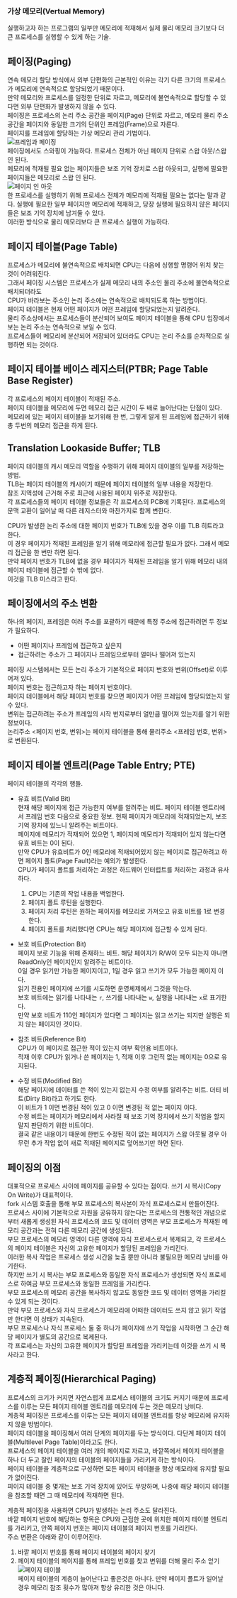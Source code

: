 ### 가상 메모리(Vertual Memory)  
실행하고자 하는 프로그램의 일부만 메모리에 적재해서 실제 물리 메모리 크기보다 더 큰 프로세스를 실행할 수 있게 하는 기술.  

## 페이징(Paging)  
연속 메모리 할당 방식에서 외부 단편화의 근본적인 이유는 각기 다른 크기의 프로세스가 메모리에 연속적으로 할당되었기 때문이다.  
만약 메모리와 프로세스를 일정한 단위로 자르고, 메모리에 불연속적으로 할당할 수 있다면 외부 단편화가 발생하지 않을 수 있다.  
페이징은 프로세스의 논리 주소 공간을 페이지(Page) 단위로 자르고, 메모리 물리 주소 공간을 페이지와 동일한 크기의 단위인 프레임(Frame)으로 자른다.  
페이지를 프레임에 할당하는 가상 메모리 관리 기법이다.  
![프레임과 페이징](/images/paging.webp)  
페이징에서도 스와핑이 가능하다. 프로세스 전체가 아닌 페이지 단위로 스왑 아웃/스왑 인 된다.  
메모리에 적재될 필요 없는 페이지들은 보조 기억 장치로 스왑 아웃되고, 실행에 필요한 페이지들은 메모리로 스왑 인 된다.  
![페이지 인 아웃](/images/swapinout.png)  
한 프로세스를 실행하기 위해 프로세스 전체가 메모리에 적재될 필요는 없다는 말과 같다. 실행에 필요한 일부 페이지만 메모리에 적재하고, 당장 실행에 필요하지 않은 페이지들은 보조 기억 장치에 남겨둘 수 있다.  
이러한 방식으로 물리 메모리보다 큰 프로세스 실행이 가능하다.  

## 페이지 테이블(Page Table)  
프로세스가 메모리에 불연속적으로 배치되면 CPU는 다음에 싱행할 명령어 위치 찾는 것이 어려워진다.  
그래서 페이징 시스템은 프로세스가 실제 메모리 내의 주소인 물리 주소에 불연속적으로 배치되더라도  
CPU가 바라보는 주소인 논리 주소에는 연속적으로 배치되도록 하는 방법이다.  
페이지 테이블은 현재 어떤 페이지가 어떤 프레임에 할당되었는지 알려준다.  
물리 주소상에서는 프로세스들이 분산되어 보여도 페이지 테이블을 통해 CPU 입장에서 보는 논리 주소는 연속적으로 보일 수 있다.  
프로세스들이 메모리에 분산되어 저장되어 있더라도 CPU는 논리 주소를 순차적으로 실행하면 되는 것이다.  

## 페이지 테이블 베이스 레지스터(PTBR; Page Table Base Register)  
각 프로세스의 페이지 테이블이 적재된 주소.  
페이지 테이블을 메모리에 두면 메모리 접근 시간이 두 배로 늘어난다는 단점이 있다.  
메모리에 있는 페이지 테이블을 보기위해 한 번, 그렇게 알게 된 프레임에 접근하기 위해 총 두번의 메모리 접근을 하게 된다.  

## Translation Lookaside Buffer; TLB  
페이지 테이블의 캐시 메모리 역할을 수행하기 위해 페이지 테이블의 일부를 저장하는 방법.  
TLB는 페이지 테이블의 캐시이기 때문에 페이지 테이블의 일부 내용을 저장한다.  
참조 지역성에 근거해 주로 최근에 사용된 페이지 위주로 저장한다.  
각 프로세스들의 페이지 테이블 정보들은 각 프로세스의 PCB에 기록된다. 프로세스의 문맥 교환이 일어날 때 다른 레지스터와 마찬가지로 함께 변한다.  

CPU가 발생한 논리 주소에 대한 페이지 번호가 TLB에 있을 경우 이를 TLB 히트라고 한다.  
이 경우 페이지가 적재된 프레임을 알기 위해 메모리에 접근할 필요가 없다. 그래서 메모리 접근을 한 번만 하면 된다.  
만약 페이지 번호가 TLB에 없을 경우 페이지가 적재된 프레임을 알기 위해 메모리 내의 페이지 테이블에 접근할 수 밖에 없다.  
이것을 TLB 미스라고 한다.  

## 페이징에서의 주소 변환  
하나의 페이지, 프레임은 여러 주소를 포괄하기 때문에 특정 주소에 접근하려면 두 정보가 필요하다.  
- 어떤 페이지나 프레임에 접근하고 싶은지
- 접근하려는 주소가 그 페이지나 프레임으로부터 얼마나 떨어져 있는지
  
페이징 시스템에서는 모든 논리 주소가 기본적으로 페이지 번호와 변위(Offset)로 이루어져 있다.  
페이지 번호는 접근하고자 하는 페이지 번호이다.  
페이지 테이블에서 해당 페이지 번호를 찾으면 페이지가 어떤 프레임에 할당되었는지 알 수 있다.  
변위는 접근하려는 주소가 프레임의 시작 번지로부터 얼만큼 떨어져 있는지를 알기 위한 정보이다.  
논리주소 <페이지 번호, 변위>는 페이지 테이블을 통해 물리주소 <프레임 번호, 변위>로 변환된다.  

## 페이지 테이블 엔트리(Page Table Entry; PTE)  
페이지 테이블의 각각의 행들.  
- 유효 비트(Valid Bit)  
  현재 해당 페이지에 접근 가능한지 여부를 알려주는 비트. 페이지 테이블 엔트리에서 프레임 번호 다음으로 중요한 정보.
  현재 페이지가 메모리에 적재되었는지, 보조 기억 장치에 있느니 알려주는 비트이다.  
  페이지에 메모리가 적재되어 있으면 1, 페이지에 메모리가 적재되어 있지 않는다면 유효 비트는 0이 된다.  
  만약 CPU가 유효비트가 0인 메모리에 적재되어있지 않는 페이지로 접근하려고 하면 페이지 폴트(Page Fault)라는 예외가 발생한다.  
  CPU가 페이지 폴트를 처리하는 과정은 하드웨어 인터럽트를 처리하는 과정과 유사하다.  
  1. CPU는 기존의 작업 내용을 백업한다.  
  2. 페이지 폴트 루틴을 실행한다.  
  3. 페이지 처리 루틴은 원하는 페이지를 메모리로 가져오고 유효 비트를 1로 변경한다.  
  4. 페이지 폴트를 처리했다면 CPU는 해당 페이지에 접근할 수 있게 된다.  
    
- 보호 비트(Protection Bit)  
  페이지 보로 기능을 위해 존재하느 비트. 해당 페이지가 R/W이 모두 되는지 아니면 ReadOnly인 페이지인지 알려주는 비트이다.  
  0일 경우 읽기만 가능한 페이지이고, 1일 경우 읽고 쓰기가 모두 가능한 페이지 이다.  
  읽기 전용인 페이지에 쓰기를 시도하면 운영체제에서 그것을 막는다.  
  보호 비트에는 읽기를 나타내는 `r`, 쓰기를 나타내는 `w`, 실행을 나타내는 `x`로 표기한다.  
  만약 보호 비트가 110인 페이지가 있다면 그 페이지는 읽고 쓰기는 되지만 실행은 되지 않는 페이지인 것이다.    

- 참조 비트(Reference Bit)  
  CPU가 이 페이지로 접근한 적이 있는지 여부 확인용 비트이다.  
  적재 이후 CPU가 읽거나 쓴 페이지는 1, 적재 이후 그런적 없는 페이지는 0으로 유지된다.  

- 수정 비트(Modified Bit)  
  해당 페이지에 데이터를 쓴 적이 있는지 없는지 수정 여부를 알려주는 비트. 더티 비트(Dirty Bit)라고 하기도 한다.  
  이 비트가 1 이면 변경된 적이 있고 0 이면 변경된 적 없는 페이지 이다.  
  수정 비트는 페이지가 메모리에서 사라질 때 보조 기억 장치에서 쓰기 작업을 할지 말지 판단하기 위한 비트이다.  
  결국 같은 내용이기 때문에 한번도 수정된 적이 없는 페이지가 스왑 아웃될 경우 아무런 추가 작업 없이 새로 적재된 페이지로 덮어쓰기만 하면 된다.  

## 페이징의 이점  
대표적으로 프로세스 사이에 페이지를 공유할 수 있다는 점이다. 쓰기 시 복사(Copy On Write)가 대표적이다.  
fork 시스템 호출을 통해 부모 프로세스의 복사본이 자식 프로세스로서 만들어진다.  
프로세스 사이에 기본적으로 자원을 공유하지 않는다는 프로세스의 전통적인 개념으로부터 새롭게 생성된 자식 프로세스의 코드 및 데이터 영역은 부모 프로세스가 적재된 메모리 공간과는 전혀 다른 메모리 공간에 생성된다.  
부모 프로세스의 메모리 영역이 다른 영역에 자식 프로세스로서 복제되고, 각 프로세스의 페이지 테이블은 자신의 고유한 페이지가 할당된 프레임을 가리킨다.  
이러한 복사 작업은 프로세스 생성 시간을 늦출 뿐만 아니라 불필요한 메모리 낭비를 야기한다.  
하지만 쓰기 시 복사는 부모 프로세스와 동일한 자식 프로세스가 생성되면 자식 프로세스로 하여금 부모 프로세스와 동일한 프레임을 가리킨다.  
부모 프로세스의 메모리 공간을 복사하지 않고도 동일한 코드 및 데이터 영역을 가리킬 수 있게 되는 것이다.  
만약 부모 프로세스와 자식 프로세스가 메모리에 어떠한 데이터도 쓰지 않고 읽기 작업만 한다면 이 상태가 지속된다.  
부모 프로세스나 자식 프로세스 둘 중 하나가 페이지에 쓰기 작업을 시작하면 그 순간 해당 페이지가 별도의 공간으로 복제된다.  
각 프로세스는 자신의 고유한 페이지가 할당된 프레임을 가리키는데 이것을 쓰기 시 복사라고 한다.  

## 계층적 페이징(Hierarchical Paging)  
프로세스의 크기가 커지면 자연스럽게 프로세스 테이블의 크기도 커지기 때문에 프로세스를 이루는 모든 페이지 테이블 엔트리를 메모리에 두는 것은 메모리 낭비다.  
계층적 페이징은 프로세스를 이루는 모든 페이지 테이블 엔트리를 항상 메모리에 유지하지 않을 방법이다.  
페이지 테이블을 페이징해서 여러 단계의 페이지를 두는 방식이다. 다단계 페이지 테이블(Multilevel Page Table)이라고도 한다.  
프로세스의 페이지 테이블을 여러 개의 페이지로 자르고, 바깥쪽에서 페이지 테이블을 하나 더 두고 잘린 페이지의 테이블의 페이지들을 가리키게 하는 방식이다.  
페이지 테이블을 계층적으로 구성하면 모든 페이지 테이블을 항상 메모리에 유지할 필요가 없어진다.  
피이지 테이블 중 몇개는 보조 기억 장치에 있어도 무방하며, 나중에 해당 페이지 테이블을 참조할 때면 그 때 메모리에 적재하면 된다.  

계층적 페이징을 사용하면 CPU가 발생하는 논리 주소도 달라진다.  
바깥 페이지 번호에 해당하는 항목은 CPU와 근접한 곳에 위치한 페이지 테이블 엔트리를 가리키고, 안쪽 페이지 번호는 페이지 테이블의 페이지 번호를 가리킨다.  
주소 변환은 아래와 같이 이루어진다.  
1. 바깥 페이지 번호를 통해 페이지 테이블의 페이지 찾기
2. 페이지 테이블의 페이지를 통해 프레임 번호를 찾고 변위를 더해 물리 주소 얻기
![페이지 테이블](/images/pagetable.png)  
페이지 테이블의 계층이 늘어난다고 좋은것은 아니다.
만약 페이지 폴트가 일어날 경우 메모리 참조 횟수가 많아져 항상 유리한 것은 아니다.
